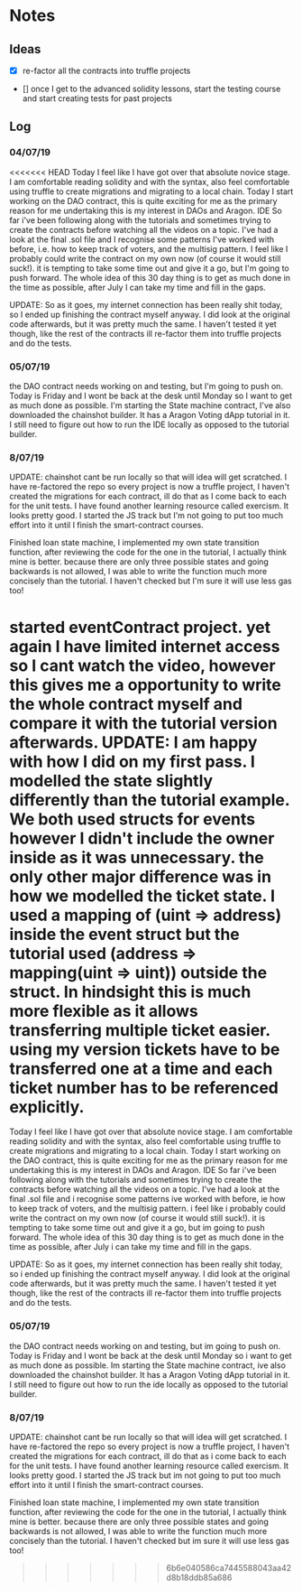 # Notes

## Ideas

- [x] re-factor all the contracts into truffle projects
- [] once I get to the advanced solidity lessons, start the testing course and start creating tests for past projects

## Log

### 04/07/19

<<<<<<< HEAD
Today I feel like I have got over that absolute novice stage. I am comfortable reading solidity and with the syntax, also feel comfortable using truffle to create migrations and migrating to a local chain. Today I start working on the DAO contract, this is quite exciting for me as the primary reason for me undertaking this is my interest in DAOs and Aragon. IDE So far i've been following along with the tutorials and sometimes trying to create the contracts before watching all the videos on a topic. I've had a look at the final .sol file and I recognise some patterns I've worked with before, i.e. how to keep track of voters, and the multisig pattern. I feel like I probably could write the contract on my own now (of course it would still suck!). it is tempting to take some time out and give it a go, but I'm going to push forward. The whole idea of this 30 day thing is to get as much done in the time as possible, after July I can take my time and fill in the gaps.

UPDATE: So as it goes, my internet connection has been really shit today, so I ended up finishing the contract myself anyway. I did look at the original code afterwards, but it was pretty much the same. I haven't tested it yet though, like the rest of the contracts ill re-factor them into truffle projects and do the tests.

### 05/07/19

the DAO contract needs working on and testing, but I'm going to push on. Today is Friday and I wont be back at the desk until Monday so I want to get as much done as possible. I'm starting the State machine contract, I've also downloaded the chainshot builder. It has a Aragon Voting dApp tutorial in it. I still need to figure out how to run the IDE locally as opposed to the tutorial builder.

### 8/07/19

UPDATE: chainshot cant be run locally so that will idea will get scratched. I have re-factored the repo so every project is now a truffle project, I haven't created the migrations for each contract, ill do that as I come back to each for the unit tests. I have found another learning resource called exercism. It looks pretty good. I started the JS track but I'm not going to put too much effort into it until I finish the smart-contract courses.

Finished loan state machine, I implemented my own state transition function, after reviewing the code for the one in the tutorial, I actually think mine is better. because there are only three possible states and going backwards is not allowed, I was able to write the function much more concisely than the tutorial. I haven't checked but I'm sure it will use less gas too!

started eventContract project. yet again I have limited internet access so I cant watch the video, however this gives me a opportunity to write the whole contract myself and compare it with the tutorial version afterwards. UPDATE: I am happy with how I did on my first pass. I modelled the state slightly differently than the tutorial example. We both used structs for events however I didn't include the owner inside as it was unnecessary. the only other major difference was in how we modelled the ticket state. I used a mapping of (uint => address) inside the event struct but the tutorial used (address => mapping(uint => uint)) outside the struct. In hindsight this is much more flexible as it allows transferring multiple ticket easier. using my version tickets have to be transferred one at a time and each ticket number has to be referenced explicitly.
=======
Today I feel like I have got over that absolute novice stage. I am comfortable reading solidity and with the syntax, also feel comfortable using truffle to create migrations and migrating to a local chain. Today I start working on the DAO contract, this is quite exciting for me as the primary reason for me undertaking this is my interest in DAOs and Aragon. IDE So far i've been following along with the tutorials and sometimes trying to create the contracts before watching all the videos on a topic. I've had a look at the final .sol file and i recognise some patterns ive worked with before, ie how to keep track of voters, and the multisig pattern. i feel like i probably could write the contract on my own now (of course it would still suck!). it is tempting to take some time out and give it a go, but im going to push forward. The whole idea of this 30 day thing is to get as much done in the time as possible, after July i can take my time and fill in the gaps.

UPDATE: So as it goes, my internet connection has been really shit today, so i ended up finishing the contract myself anyway. I did look at the original code afterwards, but it was pretty much the same. I haven't tested it yet though, like the rest of the contracts ill re-factor them into truffle projects and do the tests.

### 05/07/19

the DAO contract needs working on and testing, but im going to push on. Today is Friday and I wont be back at the desk until Monday so i want to get as much done as possible. Im starting the State machine contract, ive also downloaded the chainshot builder. It has a Aragon Voting dApp tutorial in it. I still need to figure out how to run the ide locally as opposed to the tutorial builder.

### 8/07/19

UPDATE: chainshot cant be run locally so that will idea will get scratched. I have re-factored the repo so every project is now a truffle project, I haven't created the migrations for each contract, ill do that as i come back to each for the unit tests. I have found another learning resource called exercism. It looks pretty good. I started the JS track but im not going to put too much effort into it until I finish the smart-contract courses.

Finished loan state machine, I implemented my own state transition function, after reviewing the code for the one in the tutorial, I actually think mine is better. because there are only three possible states and going backwards is not allowed, I was able to write the function much more concisely than the tutorial. I haven't checked but im sure it will use less gas too!
>>>>>>> 6b6e040586ca7445588043aa42d8b18ddb85a686
